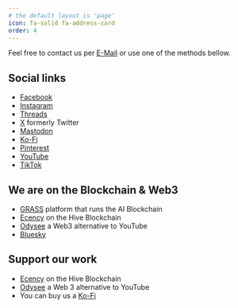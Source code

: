 ```yaml
---
# the default layout is 'page'
icon: fa-solid fa-address-card
order: 4
---
```


Feel free to contact us per [E-Mail](mailto:theva.clickt@outlook.com) or use one of the methods bellow.

## Social links
- [Facebook](https://www.facebook.com/profile.php?id=61561654485954)
- [Instagram](https://www.instagram.com/theva.click/)
- [Threads](https://www.threads.net/@theva.click)
- [X](https://x.com/theva_click) formerly Twitter
- [Mastodon](https://mastodon.social/@theva_click)
- [Ko-Fi](https://ko-fi.com/thevaclick)
- [Pinterest](https://pin.it/2OHz5ZzEQ)
- [YouTube](https://www.youtube.com/@TheVA-Click)
- [TikTok](https://www.tiktok.com/@theva.click)

## We are on the Blockchain & Web3
- [GRASS](https://app.getgrass.io/register/?referralCode=k-XoGJXEB-QtI6w) platform that runs the AI Blockchain
- [Ecency](https://ecency.com/@nostalgiqa) on the Hive Blockchain
- [Odysee](https://odysee.com/$/invite/@TheVA.Click:5) a Web3 alternative to YouTube
- [Bluesky](https://bsky.app/profile/thevaclick.bsky.social)

## Support our work
- [Ecency](https://ecency.com/@nostalgiqa) on the Hive Blockchain
- [Odysee](https://odysee.com/$/invite/@TheVA.Click:5) a Web 3 alternative to YouTube
- You can buy us a [Ko-Fi](https://ko-fi.com/thevaclick)